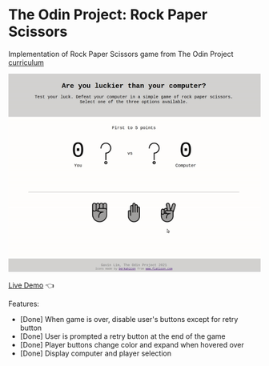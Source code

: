 # The Odin Project: Rock Paper Scissors

Implementation of Rock Paper Scissors game from The Odin Project [curriculum](https://www.theodinproject.com/)

![Demo gif](demo.gif)

[Live Demo](http://gavinslim.com/odin-rock-paper-scissors/) :point_left:

Features:
- [Done] When game is over, disable user's buttons except for retry button
- [Done] User is prompted a retry button at the end of the game
- [Done] Player buttons change color and expand when hovered over
- [Done] Display computer and player selection
 
